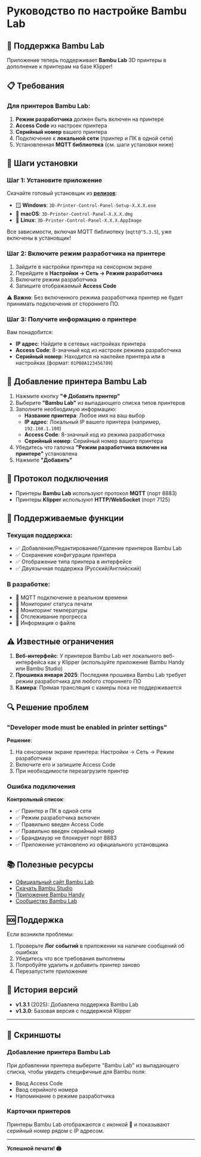 # Руководство по настройке Bambu Lab

## 🎋 Поддержка Bambu Lab

Приложение теперь поддерживает **Bambu Lab** 3D принтеры в дополнение к принтерам на базе Klipper!

## 📋 Требования

### Для принтеров Bambu Lab:

1. **Режим разработчика** должен быть включен на принтере
2. **Access Code** из настроек принтера
3. **Серийный номер** вашего принтера
4. Подключение к **локальной сети** (принтер и ПК в одной сети)
5. Установленная **MQTT библиотека** (см. шаги установки ниже)

## 🔧 Шаги установки

### Шаг 1: Установите приложение

Скачайте готовый установщик из [**релизов**](https://github.com/Tombraider2006/KCP/releases/):

- 🪟 **Windows**: `3D-Printer-Control-Panel-Setup-X.X.X.exe`
- 🍎 **macOS**: `3D-Printer-Control-Panel-X.X.X.dmg`
- 🐧 **Linux**: `3D-Printer-Control-Panel-X.X.X.AppImage`

Все зависимости, включая MQTT библиотеку (`mqtt@^5.3.5`), уже включены в установщик!

### Шаг 2: Включите режим разработчика на принтере

1. Зайдите в настройки принтера на сенсорном экране
2. Перейдите в **Настройки → Сеть → Режим разработчика**
3. Включите режим разработчика
4. Запишите отображаемый **Access Code**

⚠️ **Важно**: Без включенного режима разработчика принтер не будет принимать подключения от стороннего ПО.

### Шаг 3: Получите информацию о принтере

Вам понадобится:

- **IP адрес**: Найдите в сетевых настройках принтера
- **Access Code**: 8-значный код из настроек режима разработчика
- **Серийный номер**: Находится на наклейке принтера или в настройках (формат: `01P00A123456789`)

## 📱 Добавление принтера Bambu Lab

1. Нажмите кнопку **"➕ Добавить принтер"**
2. Выберите **"Bambu Lab"** из выпадающего списка типов принтеров
3. Заполните необходимую информацию:
   - **Название принтера**: Любое имя на ваш выбор
   - **IP адрес**: Локальный IP вашего принтера (например, `192.168.1.100`)
   - **Access Code**: 8-значный код из режима разработчика
   - **Серийный номер**: Серийный номер вашего принтера
4. Убедитесь что галочка **"Режим разработчика включен на принтере"** установлена
5. Нажмите **"Добавить"**

## 🔌 Протокол подключения

- Принтеры **Bambu Lab** используют протокол **MQTT** (порт 8883)
- Принтеры **Klipper** используют **HTTP/WebSocket** (порт 7125)

## 🎯 Поддерживаемые функции

### Текущая поддержка:
- ✅ Добавление/Редактирование/Удаление принтеров Bambu Lab
- ✅ Сохранение конфигурации принтера
- ✅ Отображение типа принтера в интерфейсе
- ✅ Двуязычная поддержка (Русский/Английский)

### В разработке:
- 🔄 MQTT подключение в реальном времени
- 🔄 Мониторинг статуса печати
- 🔄 Мониторинг температуры
- 🔄 Отслеживание прогресса
- 🔄 Информация о файле

## ⚠️ Известные ограничения

1. **Веб-интерфейс**: У принтеров Bambu Lab нет локального веб-интерфейса как у Klipper (используйте приложение Bambu Handy или Bambu Studio)
2. **Прошивка января 2025**: Последняя прошивка Bambu Lab требует режим разработчика для любого стороннего ПО
3. **Камера**: Прямая трансляция с камеры пока не поддерживается

## 🔍 Решение проблем

### "Developer mode must be enabled in printer settings"

**Решение**: 
1. На сенсорном экране принтера: Настройки → Сеть → Режим разработчика
2. Включите его и запишите Access Code
3. При необходимости перезагрузите принтер

### Ошибка подключения

**Контрольный список**:
- ✅ Принтер и ПК в одной сети
- ✅ Режим разработчика включен
- ✅ Правильно введен Access Code
- ✅ Правильно введен серийный номер
- ✅ Брандмауэр не блокирует порт 8883
- ✅ Приложение установлено из официального установщика

## 📚 Полезные ресурсы

- [Официальный сайт Bambu Lab](https://bambulab.com)
- [Скачать Bambu Studio](https://bambulab.com/download)
- [Приложение Bambu Handy](https://bambulab.com/download)
- [Сообщество Bambu Lab](https://bambulab.com/community)

## 🆘 Поддержка

Если возникли проблемы:

1. Проверьте **Лог событий** в приложении на наличие сообщений об ошибках
2. Убедитесь что все требования выполнены
3. Попробуйте удалить и добавить принтер заново
4. Перезапустите приложение

## 🔄 История версий

- **v1.3.1** (2025): Добавлена поддержка Bambu Lab
- **v1.3.0**: Базовая версия с поддержкой Klipper

---

## 🎨 Скриншоты

### Добавление принтера Bambu Lab
При добавлении принтера выберите "Bambu Lab" из выпадающего списка, чтобы увидеть специфичные для Bambu поля:
- Ввод Access Code
- Ввод серийного номера
- Напоминание о режиме разработчика

### Карточки принтеров
Принтеры Bambu Lab отображаются с иконкой 🎋 и показывают серийный номер рядом с IP адресом.

---

**Успешной печати! 🖨️**

